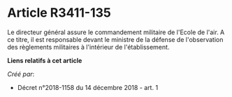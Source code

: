 # Article R3411-135

Le directeur général assure le commandement militaire de l'Ecole de l'air. A ce titre, il est responsable devant le ministre
de la défense de l'observation des règlements militaires à l'intérieur de l'établissement.

**Liens relatifs à cet article**

_Créé par_:

  - Décret n°2018-1158 du 14 décembre 2018 - art. 1
